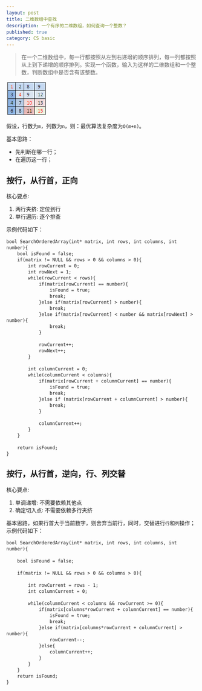 ```yaml
---
layout: post
title: 二维数组中查找
description: 一个有序的二维数组，如何查询一个整数？
published: true
category: CS basic
---
```



> 在一个二维数组中，每一行都按照从左到右递增的顺序排列，每一列都按照从上到下递增的顺序排列。实现一个函数，输入为这样的二维数组和一个整数，判断数组中是否含有该整数。


![](./cs-basic/03-array.jpg)

假设，行数为`m`，列数为`n`，则：最优算法复杂度为`O(m+n)`。

基本思路：

* 先判断在哪一行；
* 在遍历这一行；


## 按行，从行首，正向

核心要点:

1. 两行夹挤: 定位到行
2. 单行遍历: 逐个排查

示例代码如下：

	bool SearchOrderedArray(int* matrix, int rows, int columns, int number){
		bool isFound = false;
		if(matrix != NULL && rows > 0 && columns > 0){
			int rowCurrent = 0;
			int rowNext = 1;
			while(rowCurrent < rows){
				if(matrix[rowCurrent] == number){
					isFound = true;
					break;
				}else if(matrix[rowCurrent] > number){
					break;
				}else if(matrix[rowCurrent] < number && matrix[rowNext] > number){
					break;
				}
				
				rowCurrent++;
				rowNext++;
			}

			int columnCurrent = 0;
			while(columnCurrent < columns){
				if(matrix[rowCurrent + columnCurrent] == number){
					isFound = true;
					break;
				}else if (matrix[rowCurrent + columnCurrent] > number){
					break;
				}

				columnCurrent++;
			}
		}

		return isFound;
	}


## 按行，从行首，逆向，行、列交替

核心要点:

1. 单调递增: 不需要依赖其他点
2. 确定切入点: 不需要依赖多行夹挤

基本思路，如果行首大于当前数字，则舍弃当前行，同时，交替进行`行`和`列`操作；示例代码如下：


	bool SearchOrderedArray(int* matrix, int rows, int columns, int number){

		bool isFound = false;

		if(matrix != NULL && rows > 0 && columns > 0){

			int rowCurrent = rows - 1;
			int columnCurrent = 0;

			while(columnCurrent < columns && rowCurrent >= 0){
				if(matrix[columns*rowCurrent + columnCurrent] == number){
					isFound = true;
					break;
				}else if(matrix[columns*rowCurrent + columnCurrent] > number){
					rowCurrent--;
				}else{
					columnCurrent++;
				}
			}
		}
		return isFound;
	}






























[NingG]:    http://ningg.github.com  "NingG"











